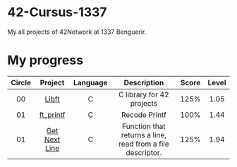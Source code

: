 # 42-Cursus-1337
My all projects of 42Network at 1337 Benguerir.

# My progress
|Circle | Project | Language | Description | Score | Level |
|:-----:|:-------:|:--------:|:-----------:|:-----:|:-----:|
|00| [Libft](https://github.com/48d31kh413k/Libft-42) | C | C library for 42 projects | 125% | 1.05 |
|01| [ft_printf](https://github.com/48d31kh413k/ft_printf) | C | Recode Printf | 100% | 1.44 |
|01| [Get Next Line](https://github.com/48d31kh413k/Get_Next_Line/tree/main) | C | Function that returns a line, read from a file descriptor. | 125% | 1.94 |

